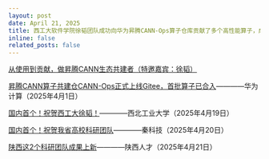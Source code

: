 ```yaml
---
layout: post
date: April 21, 2025
title: 西工大软件学院徐韬团队成功向华为昇腾CANN-Ops算子仓库贡献了多个高性能算子，成为国内首个完成该仓库外部合入的科研团队！受到多方媒体报道！(Apr 21. 2025)
inline: false
related_posts: false
---
```


<a href="https://mp.weixin.qq.com/s/oSmR088hpXK8mtlaMbNObQ">从使用到贡献，做昇腾CANN生态共建者（特邀嘉宾：徐韬）</a>

<a href="https://mp.weixin.qq.com/s/uVBoPZH6WvMZ11D-KdyF0A">昇腾CANN算子共建仓CANN-Ops正式上线Gitee，首批算子已合入</a>————华为计算（2025年4月1日）

<a href="https://mp.weixin.qq.com/s/jYw4_hyKKYNRoiF1DhGPqA">国内首个！祝贺西工大徐韬！</a>————西北工业大学（2025年4月19日）

<a href="https://mp.weixin.qq.com/s/XanXHZGAots2Wg8IayB9ag">国内首个！祝贺我省高校科研团队</a>————秦科技（2025年4月20日）

<a href="https://mp.weixin.qq.com/s/9G6bXCzQLZKhXPXlR155dA">陕西这2个科研团队成果上新</a>————陕西人才（2025年4月21日）